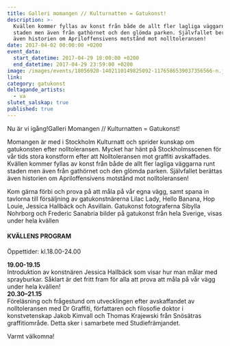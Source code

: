 ```yaml
---
title: Galleri momangen // Kulturnatten = Gatukonst!
description: >-
  Kvällen kommer fyllas av konst från både de allt fler lagliga väggarna runt
  staden men även från gathörnet och den glömda parken. Självfallet berättas
  även historien om Apriloffensivens motstånd mot nolltoleransen!
date: 2017-04-02 00:00:00 +0200
event_data:
  start_datetime: 2017-04-29 18:00:00 +0200
  end_datetime: 2017-04-29 23:59:00 +0200
image: /images/events/18056920-1402110149825092-1176586539037356566-n.jpg
link:
category: gatukonst
deltagande_artists:
  - va
slutet_salskap: true
published: true
---
```


Nu &auml;r vi ig&aring;ng\!Galleri Momangen // Kulturnatten = Gatukonst\!

Momangen &auml;r med i Stockholm Kulturnatt och sprider kunskap om gatukonsten efter nolltoleransen. Mycket har h&auml;nt p&aring; Stockholmsscenen för v&aring;r tids stora konstform efter att Nolltoleransen mot graffiti avskaffades. Kv&auml;llen kommer fyllas av konst fr&aring;n b&aring;de de allt fler lagliga v&auml;ggarna runt staden men &auml;ven fr&aring;n gathörnet och den glömda parken. Sj&auml;lvfallet ber&auml;ttas &auml;ven historien om Apriloffensivens motst&aring;nd mot nolltoleransen\!

Kom g&auml;rna förbi och prova p&aring; att m&aring;la p&aring; v&aring;r egna v&auml;gg, samt spana in tavlorna till förs&auml;ljning av gatukonstn&auml;rerna Lilac Lady, Hello Banana, Hop Louie, Jessica Hallb&auml;ck och Asvillain. Gatukonst fotograferna Sibylla Nohrborg och Frederic Sanabria bilder p&aring; gatukonst fr&aring;n hela Sverige, visas under hela kv&auml;llen

#### KV&Auml;LLENS PROGRAM

Öppettider: kl.18.00-24.00

**19\.00-19.15**<br>Introduktion av konstn&auml;ren Jessica Hallb&auml;ck som visar hur man m&aring;lar med sprayburkar. S&aring;klart &auml;r det fritt fram för alla att prova att m&aring;la p&aring; v&aring;r v&auml;gg under hela kv&auml;llen\!<br>**20\.30–21.15**<br>Förel&auml;sning och fr&aring;gestund om utvecklingen efter avskaffandet av nolltoleransen med Dr Graffiti, författaren och filosofie doktor i konstvetenskap Jakob Kimvall och Thomas Krajewski fr&aring;n Snös&auml;tras graffitiomr&aring;de. Detta sker i samarbete med Studiefr&auml;mjandet.

Varmt v&auml;lkomna\!